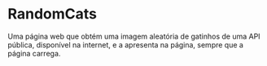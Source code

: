 # RandomCats 


Uma página web que obtém uma imagem aleatória de gatinhos de uma API pública, disponível na internet, e a apresenta na página, sempre que a página carrega.